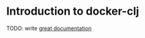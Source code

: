 # Introduction to docker-clj

TODO: write [great documentation](http://jacobian.org/writing/great-documentation/what-to-write/)
